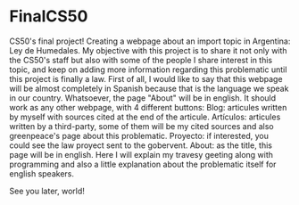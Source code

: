 # FinalCS50
CS50's final project! Creating a webpage about an import topic in Argentina: Ley de Humedales.
My objective with this project is to share it not only with the CS50's staff but also with some of the people I share interest in this topic, and keep on adding more information regarding this problematic until this project is finally a law.
First of all, I would like to say that this webpage will be almost completely in Spanish because that is the language we speak in our country. Whatsoever, the page "About" will be in english.
It should work as any other webpage, with 4 different buttons:
Blog: articules written by myself with sources cited at the end of the articule.
Artículos: articules written by a third-party, some of them will be my cited sources and also greenpeace's page about this problematic.
Proyecto: if interested, you could see the law proyect sent to the gobervent.
About: as the title, this page will be in english. Here I will explain my travesy geeting along with programming and also a little explanation about the problematic itself for english speakers.

See you later, world!
